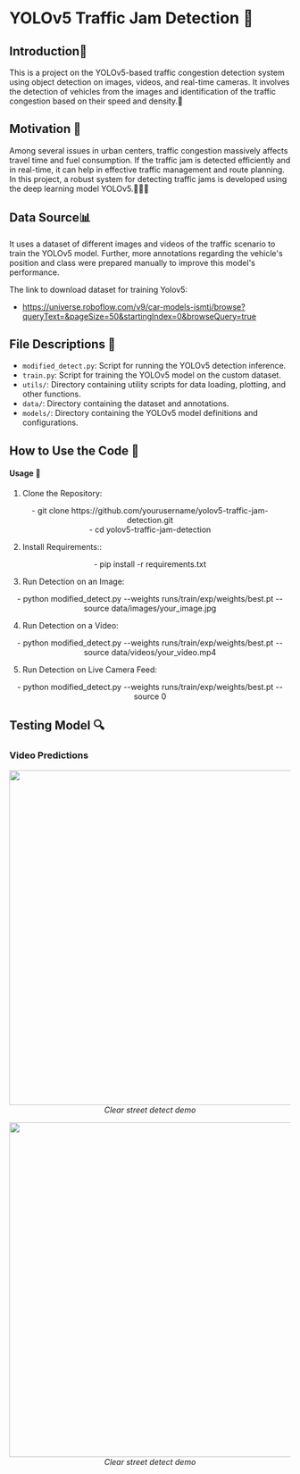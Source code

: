# YOLOv5 Traffic Jam Detection 🚦

## Introduction📖

This is a project on the YOLOv5-based traffic congestion detection system using object detection on images, videos, and real-time cameras. It involves the detection of vehicles from the images and identification of the traffic congestion based on their speed and density.🚀

## Motivation 🌟
Among several issues in urban centers, traffic congestion massively affects travel time and fuel consumption. If the traffic jam is detected efficiently and in real-time, it can help in effective traffic management and route planning. In this project, a robust system for detecting traffic jams is developed using the deep learning model YOLOv5.🚗🚙🚚

## Data Source📊
It uses a dataset of different images and videos of the traffic scenario to train the YOLOv5 model. Further, more annotations regarding the vehicle's position and class were prepared manually to improve this model's performance.

The link to download dataset for training Yolov5: 
- https://universe.roboflow.com/v9/car-models-ismtj/browse?queryText=&pageSize=50&startingIndex=0&browseQuery=true

## File Descriptions 📄
- `modified_detect.py`: Script for running the YOLOv5 detection inference.
- `train.py`: Script for training the YOLOv5 model on the custom dataset.
- `utils/`: Directory containing utility scripts for data loading, plotting, and other functions.
- `data/`: Directory containing the dataset and annotations.
- `models/`: Directory containing the YOLOv5 model definitions and configurations.

## How to Use the Code 🤔
#### Usage 🔧

1. Clone the Repository:
<p align="center">
  - git clone https://github.com/yourusername/yolov5-traffic-jam-detection.git <br>
  - cd yolov5-traffic-jam-detection
</p>

2. Install Requirements::
<p align="center">
  - pip install -r requirements.txt
</p>

3. Run Detection on an Image:
<p align="center">
  - python modified_detect.py --weights runs/train/exp/weights/best.pt --source data/images/your_image.jpg
</p>

4. Run Detection on a Video:
<p align="center">
  - python modified_detect.py --weights runs/train/exp/weights/best.pt --source data/videos/your_video.mp4
</p>

5. Run Detection on Live Camera Feed:
<p align="center">
  - python modified_detect.py --weights runs/train/exp/weights/best.pt --source 0
</p>


## Testing Model 🔍
### Video Predictions
<p align="center">
  <img src="freeway_final.gif" width=600><br/>
  <i>Clear street detect demo</i>
</p>

<p align="center">
  <img src="freeway_final.gif" width=600><br/>
  <i>Clear street detect demo</i>
</p>








 




